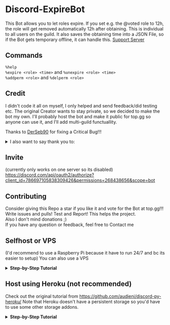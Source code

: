 # Discord-ExpireBot

This Bot allows you to let roles expire. If you set e.g. the @voted role to 12h, the role will get removed automatically 12h after obtaining. This is individual to all users on the guild. It also saves the obtaining time into a JSON File, so if the Bot gets temporary offline, it can handle this.
[Support Server](https://discord.com/invite/ptpyaEPapy)

## Commands
`%help`<br>
`%expire <role> <time>` and `%unexpire <role> <time>`<br>
`%addperm <role>` and `%delperm <role>`<br>

## Credit
I didn't code it all on myself, I only helped and send feedback/did testing etc. The original Creator wants to stay private, so we decided to make the bot my own.
I'll probably host the bot and make it public for top.gg so anyone can use it, and I'll add multi-guild functuallity.<br>

Thanks to [DerSeb90](https://github.com/DerSeb90) for fixing a Critical Bug!!!

<details>
 <summary>I also want to say thank you to:</summary>
 <li> the guys from Scicraft's <a href="https://discord.com/channels/211786369951989762/423506375780466688">#coding-stuff</a> channel
 <li> the guys from <a href="https://discord.com/channels/724417775795306530">"The Garage"</a> (Armster15, F34R and Yumns) for the good advices.
</details>

## Invite
(currently only works on one server so its disabled)
https://discord.com/api/oauth2/authorize?client_id=786697105838309426&permissions=268438656&scope=bot

## Contributing
Consider giving this Repo a star if you like it and vote for the Bot at top.gg!!!<br>
Write issues and pulls! Test and Report! This helps the project.<br>
Also I don't mind donations ;)<br>
If you have any question or feedback, feel free to Contact me

## Selfhost or VPS
(I'd recommend to use a Raspberry Pi because it have to run 24/7 and bc its easier to setup)
You can also use a VPS
<details>
 <summary><b>Step-by-Step Tutorial</b></summary>
 
 ### Prerequisites
 You must have an account for Discord [[Link](https://discordapp.com/developers/applications/)]
  
 ### Creating a bot to get a bot token
 * Create an application in the developer portal by clicking [here](https://discordapp.com/developers/applications/)
 * Open up your new application and click 'Add Bot' under the Bot settings to create your bot.
 * After creating the bot, click the 'Copy' button under the title Token. Take note of your token as you will need it later. Keep the token secret!!!!

<details>
 <summary><b>For Linux (Raspberry Pi)</b></summary>
  
 ### Downloading Repo and installing dependencies
 * Download the Repo as zip file and unpack it
 * Run `python3 -m pip install -r requirements.txt` in a Terminal to install dependencies
 
 ### Running the bot
 * Change the values in start.sh
  * discord_token=`(Enter the bot token that you copied from the developer portal)`
  * guild_id=`(Enter the ID of your Server. Rightclick on your Server on Discord and then click on 'Copy ID')`
 * Then doubleclick start.sh and click on "Open in Terminal" or run ./start.sh in a Terminal
 </details>
 <details>
 <summary><b>For Windows 10</b></summary>
 
 ### Downloading Repo and installing dependencies
 * Download the Repo as zip file and unpack it
 * Install [Python](https://www.python.org/downloads/) if you don't have it
 * open cmd (as admin) and cd to the repo
 * Run `pip install -r requirements.txt` to install dependencies
 
 ### Running the bot
 * Change the values in start.bat
   * set discord_token=`(Enter the bot token that you copied from the developer portal)`
   * set guild_id=`(Enter the ID of your Server. Rightclick on your Server on Discord and then click on 'Copy ID')`
 * Then doubleclick start.bat
 </details>
 
 <details>
 <summary><b>None of the above</b></summary>
 
 ### Downloading Repo and installing dependencies
  * Download the Repo as zip file and unpack it
  * install the missing requirements by running `pip install -r requirements.txt`
  
 ### Running the bot
  * find `os.environ.get('guild_id')` in the code (main.py) and replace it with your guild ID
  * find `os.environ.get('discord_token')` in the code (main.py) and replace it with you bot's token
  * Run main.py with python3
 </details>
</details>

## Host using Heroku (not recommended)
Check out the original tutorial from https://github.com/audieni/discord-py-heroku/
Note that Heroku doesn't have a persistent storage so you'd have to use some other storage addons.
<details>
  <summary><b>Step-by-Step Tutorial</b></summary>
  
 ### Prerequisites
 You must have an account for Discord [[Link](https://discordapp.com/developers/applications/)], GitHub [[Link](https://github.com/join)] , and Heroku [[Link (https://signup.heroku.com/)].

 ### Creating a bot to get a bot token
 * Create an application in the developer portal by clicking [here](https://discordapp.com/developers/applications/)
 * Open up your new application and click 'Add Bot' under the Bot settings to create your bot.
 * After creating the bot, click the 'Copy' button under the title Token. Take note of your token as you will need it later. Keep the token secret!!!!

 ### How to fork the repository and set it up to work with Heroku?
 * Fork a copy of this repository by clicking the 'Fork' on the upper right-hand.
 * Create an application for Heroku by clicking [here](https://dashboard.heroku.com/new-app).
 * Under 'Settings', click on 'Reveal Config Vars' and enter the following:
   * KEY => discord_token
   * VALUE => (Enter the bot token that you copied from the developer portal)
   * Click the 'Add' button after entering all of this information.
 same for the GuildID:
   * KEY => guild_id
   * VALUE => (Enter the ID of your Server. Rightclick on your Server on Discord and then click on `Copy ID`)
   * Again, click the 'Add' button after entering all of this information.
 ![config vars](https://user-images.githubusercontent.com/55095883/103836278-e99bac80-5088-11eb-8283-b3744b3f587d.png)
 * Under 'Deploy', do the following:
   * Deployment Method => Connect your GitHub
   * App connected to GitHub => Search for the forked repository
   * Automatic Deploy => Enable Automatic Deploy (to redeploy after every commit)
   * It should look like something like this:
    ![deploy](https://user-images.githubusercontent.com/55095883/104065542-35bd2d00-5200-11eb-98e3-978ceb2af120.png)
 * Under 'Resources', do the following:
 ![worker](https://user-images.githubusercontent.com/13210233/103232638-fb52b680-4908-11eb-861d-767e59522b93.png)
   * Click on the 'Pencil' icon.
   * Switch the worker from off to on.
   * Click 'Confirm' to finalize the decision.
   * NOTE: You are allocated 550 free Dyno hours, which will not last the entire month. However, if you provide a credit card to verify your identity, you are given an additional 450 hours, which will allow your bot to run indefinitely.
  </details>
